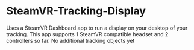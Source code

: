 # SteamVR-Tracking-Display
Uses a SteamVR Dashboard app to run a display on your desktop of your tracking. This app supports 1 SteamVR compatible headset and 2 controllers so far. No additional tracking objects yet
